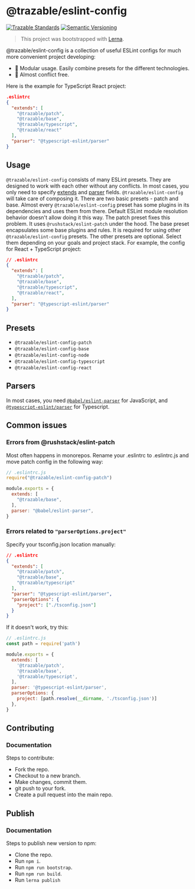 # @trazable/eslint-config

[![Trazable Standards](https://img.shields.io/badge/Conventional%20Commits-1.0.0-yellow.svg)](https://conventionalcommits.org)
[![Semantic Versioning](https://img.shields.io/badge/semver-2.0.0-brightgreen)](https://semver.org/spec/v2.0.0.html)

> This project was bootstrapped with [Lerna](https://lerna.js.org/).

@trazable/eslint-config is a collection of useful ESLint configs for much more convenient project developing:

- 🧩 Modular usage. Easily combine presets for the different technologies.
- 🔗 Almost conflict free.

Here is the example for TypeScript React project:

```json
.eslintrc
{
  "extends": [
    "@trazable/patch",
    "@trazable/base",
    "@trazable/typescript",
    "@trazable/react"
  ],
  "parser": "@typescript-eslint/parser"
}
```

## Usage

`@trazable/eslint-config` consists of many ESLint presets. They are designed to work with each other without any conflicts. In most cases, you only need to specify [extends](#presets) and [parser](#parsers) fields. `@trazable/eslint-config` will take care of composing it.
There are two basic presets - patch and base.
Almost every `@trazable/eslint-config` preset has some plugins in its dependencies and uses them from there. Default ESLint module resolution behavior doesn't allow doing it this way. The patch preset fixes this problem. It uses `@rushstack/eslint-patch` under the hood.
The base preset encapsulates some base plugins and rules. It is required for using other `@trazable/eslint-config` presets.
The other presets are optional. Select them depending on your goals and project stack.
For example, the config for React + TypeScript project:

``` json
// .eslintrc
{
  "extends": [
    "@trazable/patch",
    "@trazable/base",
    "@trazable/typescript",
    "@trazable/react",
  ],
  "parser": "@typescript-eslint/parser"
}
```

## <a id="presets"></a>Presets

- `@trazable/eslint-config-patch`
- `@trazable/eslint-config-base`
- `@trazable/eslint-config-node`
- `@trazable/eslint-config-typescript`
- `@trazable/eslint-config-react`

## <a id="parsers"></a>Parsers

In most cases, you need [`@babel/eslint-parser`](https://www.npmjs.com/package/@babel/eslint-parser) for JavaScript, and [`@typescript-eslint/parser`](https://www.npmjs.com/package/@typescript-eslint/parser) for Typescript.

## Common issues

### Errors from @rushstack/eslint-patch

Most often happens in monorepos.
Rename your .eslintrc to .eslintrc.js and move patch config in the following way:
```js
// .eslintrc.js
require("@trazable/eslint-config-patch")

module.exports = {
  extends: [
    "@trazable/base",
  ],
  parser: "@babel/eslint-parser",
}
```

### Errors related to `"parserOptions.project"`

Specify your tsconfig.json location manually:
```json
// .eslintrc
{
  "extends": [
    "@trazable/patch",
    "@trazable/base",
    "@trazable/typescript"
  ],
  "parser": "@typescript-eslint/parser",
  "parserOptions": {
    "project": ["./tsconfig.json"]
  }
}
```

If it doesn't work, try this:
```js
// .eslintrc.js
const path = require('path')

module.exports = {
  extends: [
    '@trazable/patch',
    '@trazable/base',
    '@trazable/typescript',
  ],
  parser: '@typescript-eslint/parser',
  parserOptions: {
    project: [path.resolve(__dirname, './tsconfig.json')]
  },
}
```

## Contributing

### Documentation

Steps to contribute:
- Fork the repo.
- Checkout to a new branch.
- Make changes, commit them.
- git push to your fork.
- Create a pull request into the main repo.

## Publish

### Documentation

Steps to publish new version to npm:
- Clone the repo.
- Run `npm i`.
- Run `npm run bootstrap`.
- Run `npm run build`.
- Run `lerna publish`


